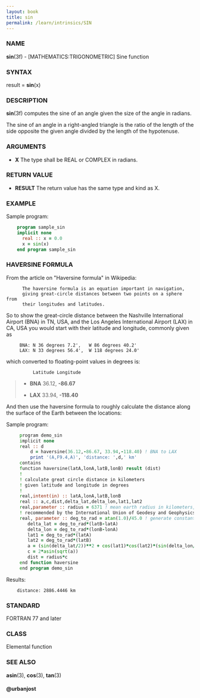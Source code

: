 ```yaml
---
layout: book
title: sin
permalink: /learn/intrinsics/SIN
---
```

### NAME

__sin__(3f) - \[MATHEMATICS:TRIGONOMETRIC\] Sine function

### SYNTAX

result = __sin__(x)

### DESCRIPTION

__sin__(3f) computes the sine of an angle given the size of the angle in
radians.

The sine of an angle in a right-angled triangle is the ratio of the
length of the side opposite the given angle divided by the length of the
hypotenuse.

### ARGUMENTS

  - __X__
    The type shall be REAL or COMPLEX in radians.

### RETURN VALUE

  - __RESULT__
    The return value has the same type and kind as X.

### EXAMPLE

Sample program:

```fortran
    program sample_sin
    implicit none
      real :: x = 0.0
      x = sin(x)
    end program sample_sin
```

### HAVERSINE FORMULA

From the article on "Haversine formula" in Wikipedia:

```
      The haversine formula is an equation important in navigation,
      giving great-circle distances between two points on a sphere from
      their longitudes and latitudes.
```

So to show the great-circle distance between the Nashville International
Airport (BNA) in TN, USA, and the Los Angeles International Airport
(LAX) in CA, USA you would start with their latitude and longitude,
commonly given as

```
     BNA: N 36 degrees 7.2',   W 86 degrees 40.2'
     LAX: N 33 degrees 56.4',  W 118 degrees 24.0'
```

which converted to floating-point values in degrees is:

```
          Latitude Longitude
```

>   - __BNA__
>     36.12, __-86.67__
>
>   - __LAX__
>     33.94, __-118.40__

And then use the haversine formula to roughly calculate the distance
along the surface of the Earth between the locations:

 Sample program:

```fortran
     program demo_sin
     implicit none
     real :: d
         d = haversine(36.12,-86.67, 33.94,-118.40) ! BNA to LAX
         print '(A,F9.4,A)', 'distance: ',d,' km'
     contains
     function haversine(latA,lonA,latB,lonB) result (dist)
     !
     ! calculate great circle distance in kilometers
     ! given latitude and longitude in degrees
     !
     real,intent(in) :: latA,lonA,latB,lonB
     real :: a,c,dist,delta_lat,delta_lon,lat1,lat2
     real,parameter :: radius = 6371 ! mean earth radius in kilometers,
     ! recommended by the International Union of Geodesy and Geophysics
     real, parameter :: deg_to_rad = atan(1.0)/45.0 ! generate constant pi/180
        delta_lat = deg_to_rad*(latB-latA)
        delta_lon = deg_to_rad*(lonB-lonA)
        lat1 = deg_to_rad*(latA)
        lat2 = deg_to_rad*(latB)
        a = (sin(delta_lat/2))**2 + cos(lat1)*cos(lat2)*(sin(delta_lon/2))**2
        c = 2*asin(sqrt(a))
        dist = radius*c
     end function haversine
     end program demo_sin
```

Results:

```text
    distance: 2886.4446 km
```

### STANDARD

FORTRAN 77 and later

### CLASS

Elemental function

### SEE ALSO

__asin__(3), __cos__(3), __tan__(3)

#### @urbanjost
